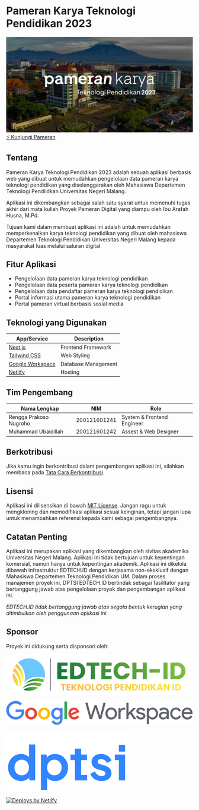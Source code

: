 # Pameran Karya Teknologi Pendidikan 2023

![Pameran Karya Teknologi Pendidikan 2023](/docs/header.jpg)
[⚡ Kunjungi Pameran](https://pamerankarya.teknologipendidikan.or.id)

## Tentang

Pameran Karya Teknologi Pendidikan 2023 adalah sebuah aplikasi berbasis web yang dibuat untuk memudahkan pengelolaan data pameran karya teknologi pendidikan yang diselenggarakan oleh Mahasiswa Departemen Teknologi Pendiidkan Universitas Negeri Malang.

Aplikasi ini dikembangkan sebagai salah satu syarat untuk memenuhi tugas akhir dari mata kuliah Proyek Pameran Digital yang diampu oleh Ibu Arafah Husna, M.Pd.

Tujuan kami dalam membuat aplikasi ini adalah untuk memudahkan memperkenalkan karya teknologi pendidikan yang dibuat oleh mahasiswa Departemen Teknologi Pendidikan Universitas Negeri Malang kepada masyarakat luas melalui saluran digital.

## Fitur Aplikasi

- Pengelolaan data pameran karya teknologi pendidikan
- Pengelolaan data peserta pameran karya teknologi pendidikan
- Pengelolaan data pendaftar pameran karya teknologi pendidikan
- Portal informasi utama pameran karya teknologi pendidikan
- Portal pameran virtual berbasis sosial media

## Teknologi yang Digunakan

| App/Service                                       | Description         |
| ------------------------------------------------- | ------------------- |
| [Next.js](https://nextjs.org/)                    | Frontend Framework  |
| [Tailwind CSS](https://tailwindcss.com/)          | Web Styling         |
| [Google Workspace](https://workspace.google.com/) | Database Management |
| [Netlify](https://netlify.com/)                   | Hosting             |

## Tim Pengembang

| Nama Lengkap           | NIM          | Role                       |
| ---------------------- | ------------ | -------------------------- |
| Rengga Prakoso Nugroho | 200121601241 | System & Frontend Engineer |
| Muhammad Ubaidillah    | 200121601242 | Assest & Web Designer      |

## Berkotribusi

Jika kamu ingin berkontribusi dalam pengembangan aplikasi ini, silahkan membaca pada [Tata Cara Berkontribusi](/CONTRIBUTING.md).

## Lisensi

Aplikasi ini dilisensikan di bawah [MIT License](/LICENSE).
Jangan ragu untuk mengkloning dan memodifikasi aplikasi sesuai keinginan, tetapi jangan lupa untuk menambahkan referensi kepada kami sebagai pengembangnya.

## Catatan Penting

Aplikasi ini merupakan aplikasi yang dikembangkan oleh sivitas akademika Universitas Negeri Malang. Aplikasi ini tidak bertujuan untuk kepentingan komersial, namun hanya untuk kepentingan akademik. Aplikasi ini dikelola dibawah infrastruktur EDTECH.ID dengan kerjasama non-eksklusif dengan Mahasiswa Departemen Teknologi Pendidikan UM. Dalam proses manajemen proyek ini, DPTSI EDTECH.ID bertindak sebagai fasilitator yang bertanggung jawab atas pengelolaan proyek dan pengembangan aplikasi ini.

_EDTECH.ID tidak bertanggung jawab atas segala bentuk kerugian yang ditimbulkan oleh penggunaan aplikasi ini._

## Sponsor

Proyek ini didukung serta disponsori oleh:

[![EDTECH.ID](/docs/Logo_EDTECH.png "EDTECH.ID")](https://teknologipendidikan.or.id)

[![Google Workspcae](/docs/Logo_google_workspace.png "Google Workspace")](https://workspace.google.com)

[![Tim DPTSI](/docs/Logo_DPTSI.png "Tim DPTSI EDTECH.ID sebagai pengelola infrastruktur proyek")](https://dptsi.edtech.or.id)

[![Deploys by Netlify](https://www.netlify.com/img/global/badges/netlify-color-accent.svg "Deploys by Netlify")](https://www.netlify.com)
